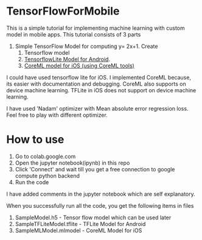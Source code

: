 # TensorFlowForMobile

This is a simple tutorial for implementing machine learning with custom model in mobile apps. This tutorial consists of 3 parts

1.  Simple TensorFlow Model for computing y= 2x+1. Create
	1. Tensorflow model
	2. [TensorflowLite Model for Android](https://github.com/Mahabali/TFLiteAndroidSample). 
	3. [CoreML model for iOS (using CoreML tools)](https://github.com/Mahabali/CoreMLSampleiOS)

I could have used tensorflow lite for iOS. I implemented CoreML because, its easier with documentation and debugging. CoreML also supports on device machine learning. TFLite in iOS does not support on device machine learning.

I have used 'Nadam' optimizer with Mean absolute error regression loss. Feel free to play with different optimizer.

# How to use

1. Go to colab.google.com
2. Open the jupyter notebook(ipynb) in this repo
3. Click 'Connect' and wait till you get a free connection to google compute python backend
4. Run the code

 I have added comments in the jupyter notebook which are self explanatory. 
 
 When you successfully run all the code, you get the following items in files
 
1. SampleModel.h5 - Tensor flow model which can be used later
2. SampleTFLiteModel.tflite - TFLite Model for Android
3. SampleMLModel.mlmodel - CoreML Model for iOS 
